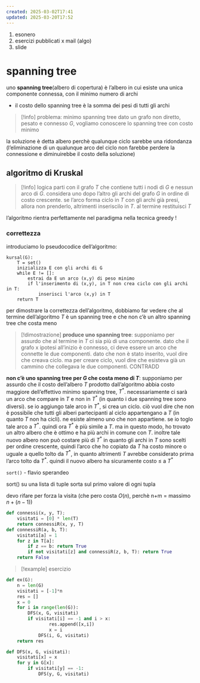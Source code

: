 ```yaml
---
created: 2025-03-02T17:41
updated: 2025-03-20T17:52
---
```

1. esonero 
2. esercizi pubblicati x mail (algo)
3. slide
# spanning tree
uno **spanning tree**(albero di copertura) è l’albero in cui esiste una unica componente connessa, con il minimo numero di archi
- il costo dello spanning tree è la somma dei pesi di tutti gli archi 
>[!info] problema: minimo spanning tree
>dato un grafo non diretto, pesato e connesso $G$, vogliamo conoscere lo spanning tree con costo minimo

la soluzione è detta albero perchè qualunque ciclo sarebbe una ridondanza (l’eliminazione di un qualunque arco del ciclo non farebbe perdere la connessione e diminuirebbe il costo della soluzione)
## algoritmo di Kruskal
>[!info] logica
>parti con il grafo $T$ che contiene tutti i nodi di $G$ e nessun arco di $G$. considera uno dopo l’altro gli archi del grafo $G$ in ordine di costo crescente. se l’arco forma ciclo in $T$ con gli archi già presi, allora non prenderlo, altrimenti inseriscilo in $T$.
>al termine restituisci $T$

l’algoritmo rientra perfettamente nel paradigma nella tecnica greedy !

### correttezza
introduciamo lo pseudocodice dell’algoritmo:
```
kursal(G):
	T = set()
	inizializza E con gli archi di G
	while E != []:
		estrai da E un arco (x,y) di peso minimo
		if l'inserimento di (x,y), in T non crea ciclo con gli archi in T:
			inserisci l'arco (x,y) in T
	return T
```
per dimostrare la correttezza dell’algoritmo, dobbiamo far vedere che al termine dell’algoritmo $T$ è un spanning tree e che non c’è un altro spanning tree che costa meno

>[!dimostrazione]
>**produce uno spanning tree**: 
>supponiamo per assurdo che al termine in $T$ ci sia più di una componente. 
>dato che il grafo x ipotesi all’inizio è connesso, ci deve essere un arco che connette le due componenti. dato che non è stato inserito, vuol dire che creava ciclo. ma per creare ciclo, vuol dire che esisteva già un cammino che collegava le due componenti. CONTRADD
>
**non c’è uno spanning tree per $G$ che costa meno di $T$**:
supponiamo per assurdo che il costo dell’albero $T$ prodotto dall’algoritmo abbia costo maggiore dell’effettivo minimo spanning tree, $T^*$. necessariamente ci sarà un arco che compare in $T$ e non in $T^*$ (in quanto i due spanning tree sono diversi). se io aggiungo tale arco in $T^*$, si crea un ciclo. ciò vuol dire che non è possibile che tutti gli alberi partecipanti al ciclo appartengano a $T$ (in quanto $T$ non ha cicli). ne esiste almeno uno che non appartiene. se io toglo tale arco a $T^*$. quindi ora $T^*$ è più simile a $T$. ma in questo modo, ho trovato un altro albero che è ottimo e ha più archi in comune con $T$. inoltre tale nuovo albero non può costare più di $T^*$ in quanto gli archi in $T$ sono scelti per ordine crescente, quindi l’arco che ho copiato da $T$ ha costo minore o uguale a quello tolto da $T^*$, in quanto altrimenti $T$ avrebbe considerato prima l’arco tolto da $T^*$.  quindi il nuovo albero ha sicuramente costo ≤ a $T^*$

`sort()` - flavio sperandeo

sort() su una lista di tuple sorta sul primo valore di ogni tupla

devo rifare per forza la visita (che pero costa $O(n)$, perchè n+m = massimo $n+(n-1)$)

```python
def connessi(x, y, T);
	visitati = [0] * len(T)
	return connessiR(x, y, T)
def connessiR(a, b, T):
	visitati[a] = 1
	for z in T[a]:
		if z == b: return True
		if not visitati[z] and connessiR(z, b, T): return True
	return False	
```


>[!example] esercizio

```python
def ex(G):
	n = len(G)
	visitati = [-1]*n
	res = []
	x = 0
	for i in range(len(G)):
		DFS(x, G, visitati)
		if visitati[i] == -1 and i > x:
				res.append([x,i])
				x = i
			DFS(i, G, visitati)
	return res

def DFS(x, G, visitati):
	visitati[x] = x
	for y in G[x]:
		if visitati[y] == -1:
			DFS(y, G, visitati)
```